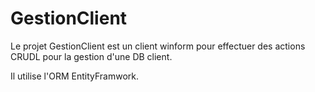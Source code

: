 # GestionClient

Le projet GestionClient  est un client winform pour effectuer des actions CRUDL pour la gestion d'une DB client.

Il utilise l'ORM EntityFramwork.
